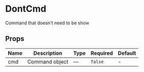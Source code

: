# DontCmd

Command that doesn't need to be show

## Props

<!-- @vuese:DontCmd:props:start -->
|Name|Description|Type|Required|Default|
|---|---|---|---|---|
|cmd|Command object|—|`false`|-|

<!-- @vuese:DontCmd:props:end -->


